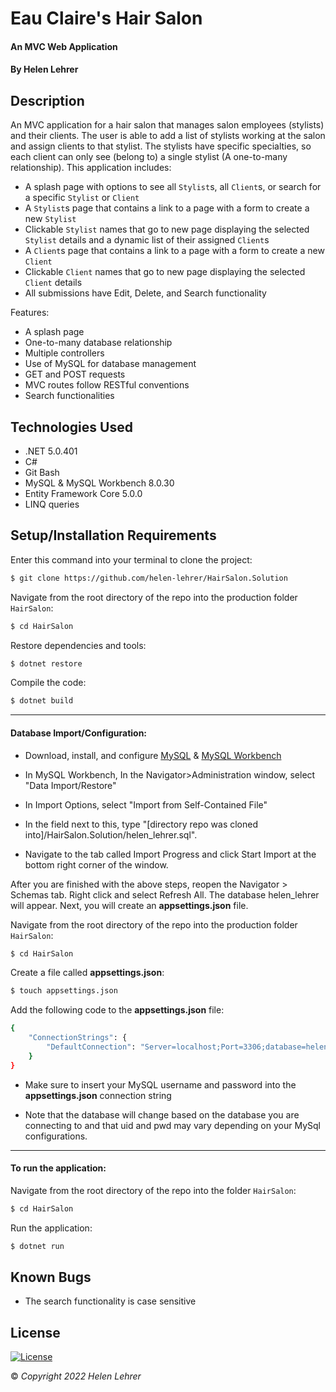 # Eau Claire's Hair Salon

#### An MVC Web Application 

#### By Helen Lehrer

## Description

 An MVC application for a hair salon that manages salon employees (stylists) and their clients. The user is able to add a list of stylists working at the salon and assign clients to that stylist. The stylists have specific specialties, so each client can only see (belong to) a single stylist (A one-to-many relationship). This application includes:

* A splash page with options to see all `Stylist`s, all `Client`s, or search for a specific `Stylist` or `Client`
* A `Stylist`s page that contains a link to a page with a form to create a new `Stylist`
* Clickable `Stylist` names that go to new page displaying the selected `Stylist` details and a dynamic list of their assigned `Client`s
* A `Client`s page that contains a link to a page with a form to create a new `Client`
* Clickable `Client` names that go to new page displaying the selected `Client` details
* All submissions have Edit, Delete, and Search functionality

Features:

* A splash page
* One-to-many database relationship
* Multiple controllers 
* Use of MySQL for database management
* GET and POST requests
* MVC routes follow RESTful conventions
* Search functionalities

## Technologies Used

* .NET 5.0.401
* C#
* Git Bash
* MySQL & MySQL Workbench 8.0.30
* Entity Framework Core 5.0.0
* LINQ queries

## Setup/Installation Requirements

Enter this command into your terminal to clone the project: 
```bash
$ git clone https://github.com/helen-lehrer/HairSalon.Solution
```

Navigate from the root directory of the repo into the production folder `HairSalon`:
```bash
$ cd HairSalon
```

Restore dependencies and tools: 
```bash
$ dotnet restore
```

Compile the code: 
```bash
$ dotnet build
```

---

#### Database Import/Configuration:

* Download, install, and configure [MySQL](https://dev.mysql.com/downloads/installer/) & [MySQL Workbench](https://dev.mysql.com/downloads/workbench/)

* In MySQL Workbench, In the Navigator>Administration window, select "Data Import/Restore"

* In Import Options, select "Import from Self-Contained File"

* In the field next to this, type "[directory repo was cloned into]/HairSalon.Solution/helen_lehrer.sql". 

* Navigate to the tab called Import Progress and click Start Import at the bottom right corner of the window.

After you are finished with the above steps, reopen the Navigator > Schemas tab. Right click and select Refresh All. The database helen_lehrer will appear. Next, you will create an **appsettings.json** file.

Navigate from the root directory of the repo into the production folder `HairSalon`:
```bash
$ cd HairSalon
```

Create a file called **appsettings.json**: 
```bash
$ touch appsettings.json
```

Add the following code to the **appsettings.json** file: 
```bash
{
    "ConnectionStrings": {
        "DefaultConnection": "Server=localhost;Port=3306;database=helen_lehrer;uid=[YOUR-USERNAME-HERE];pwd=[YOUR-PASSWORD-HERE];"
    }
}
```

* Make sure to insert your MySQL username and password into the  **appsettings.json**  connection string

* Note that the database will change based on the database you are connecting to and that uid and pwd may vary depending on your MySql configurations.

---

#### To run the application: 

Navigate from the root directory of the repo into the folder `HairSalon`:
```bash
$ cd HairSalon
```

Run the application:
```bash
$ dotnet run
```

## Known Bugs

* The search functionality is case sensitive

## License
[![License](https://img.shields.io/badge/License-BSD_3--Clause-blue.svg)](https://opensource.org/licenses/BSD-3-Clause)

&copy; _Copyright 2022 Helen Lehrer_